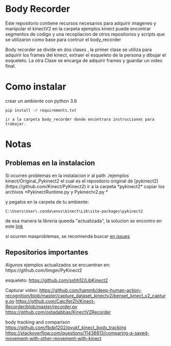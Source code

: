 <h1>Body Recorder</h1>
<p>
Este repositorio contiene recursos necesarios para adquirir imagenes y manipular el kinectV2 
en la carpeta ejemplos kinect puede encontrar segmentos de codigo y una recopilacion de otros repositorios y scripts que se utilizaron como base para contruir el body_recorder


Body recorder se divide en dos clases , la primer clase se utiliza para adquirir los frames del kinect, extraer el esqueleto de la persona y dibujar el esqueleto. La otra Clase se encarga de adquirir frames y guardar un video final.



</p>
<h1>Como instalar</h1>
<p> crear un ambiente con python 3.6 


    pip install -r requirements.txt

    ir a la carpeta body_recorder donde encontrara instrucciones para trabajar.
</p>

<h1>Notas</h1>
<p>

<h2>Problemas en la instalacion</h2>
Si ocurren problemas en la instalacion ir al path 
    ./ejemplos kinect/Original_Pykinect2 
el cual es el repositorio original de [pykinect2](https://github.com/Kinect/PyKinect2)
ir a la carpeta *pykinect2* copiar los archivos *PykinectRuntime.py y Pykinectv2.py  * 

y pegalos en la carpeta de tu ambiente:

    C:\Users\User\.conda\envs\kinect\Lib\site-packages\pykinect2

de esa manera la libreria queeda "actualizada", la solucion se encontro en este [link](https://github.com/Kinect/PyKinect2/issues/37)



si ocurren masproblemas, se recomienda buscar  [en issues](https://github.com/Kinect/PyKinect2/issues)
</p>

<h2>Repositorios importantes</h2>
<p>
Algunos ejemplos actualizados se encuentran en:
    https://github.com/limgm/PyKinect2

esqueleto: 
    https://github.com/sshh12/LibKinect2

Capturar video:
    https://github.com/hammb/deep-human-action-recognition/blob/master/capture_dataset_kinectv2/benset_kinect_v2_capture.py
    https://github.com/CalciferZh/Kinect-Recorder/blob/master/recorder.py
    https://github.com/ostadabbas/KinectV2Recorder

body tracking and comparison
    https://github.com/fbdp1202/pyukf_kinect_body_tracking
    https://stackoverflow.com/questions/11438813/comparing-a-saved-movement-with-other-movement-with-kinect

</p>